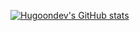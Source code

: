 [![Hugoondev's GitHub stats](https://github-readme-stats.vercel.app/api?username=Hugoondev)](https://github.com/anuraghazra/github-readme-stats)
